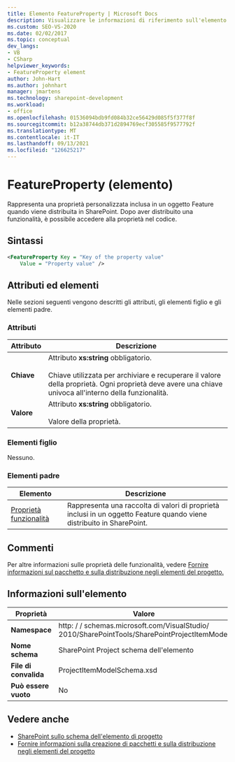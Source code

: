 ```yaml
---
title: Elemento FeatureProperty | Microsoft Docs
description: Visualizzare le informazioni di riferimento sull'elemento FeatureProperty, che è un elemento nello schema SharePoint dell'elemento di progetto.
ms.custom: SEO-VS-2020
ms.date: 02/02/2017
ms.topic: conceptual
dev_langs:
- VB
- CSharp
helpviewer_keywords:
- FeatureProperty element
author: John-Hart
ms.author: johnhart
manager: jmartens
ms.technology: sharepoint-development
ms.workload:
- office
ms.openlocfilehash: 01536094bdb9fd084b32ce56429d085f5f377f8f
ms.sourcegitcommit: b12a38744db371d2894769ecf305585f9577792f
ms.translationtype: MT
ms.contentlocale: it-IT
ms.lasthandoff: 09/13/2021
ms.locfileid: "126625217"
---
```

# <a name="featureproperty-element"></a>FeatureProperty (elemento)
  Rappresenta una proprietà personalizzata inclusa in un oggetto Feature quando viene distribuita in SharePoint. Dopo aver distribuito una funzionalità, è possibile accedere alla proprietà nel codice.

## <a name="syntax"></a>Sintassi

```xml
<FeatureProperty Key = "Key of the property value"
    Value = "Property value" />
```

## <a name="attributes-and-elements"></a>Attributi ed elementi
 Nelle sezioni seguenti vengono descritti gli attributi, gli elementi figlio e gli elementi padre.

### <a name="attributes"></a>Attributi

|Attributo|Descrizione|
|---------------|-----------------|
|**Chiave**|Attributo **xs:string** obbligatorio.<br /><br /> Chiave utilizzata per archiviare e recuperare il valore della proprietà. Ogni proprietà deve avere una chiave univoca all'interno della funzionalità.|
|**Valore**|Attributo **xs:string** obbligatorio.<br /><br /> Valore della proprietà.|

### <a name="child-elements"></a>Elementi figlio
 Nessuno.

### <a name="parent-elements"></a>Elementi padre

|Elemento|Descrizione|
|-------------|-----------------|
|[Proprietà funzionalità](../sharepoint/featureproperties-element.md)|Rappresenta una raccolta di valori di proprietà inclusi in un oggetto Feature quando viene distribuito in SharePoint.|

## <a name="remarks"></a>Commenti
 Per altre informazioni sulle proprietà delle funzionalità, vedere [Fornire informazioni sul pacchetto e sulla distribuzione negli elementi del progetto.](../sharepoint/providing-packaging-and-deployment-information-in-project-items.md)

## <a name="element-information"></a>Informazioni sull'elemento

|Proprietà|Valore|
|-|-|
|**Namespace**|http: \/ \/ schemas.microsoft.com/VisualStudio/<br>2010/SharePointTools/SharePointProjectItemModel|
|**Nome schema**|SharePoint Project schema dell'elemento|
|**File di convalida**|ProjectItemModelSchema.xsd|
|**Può essere vuoto**|No|

## <a name="see-also"></a>Vedere anche
- [SharePoint sullo schema dell'elemento di progetto](../sharepoint/sharepoint-project-item-schema-reference.md)
- [Fornire informazioni sulla creazione di pacchetti e sulla distribuzione negli elementi del progetto](../sharepoint/providing-packaging-and-deployment-information-in-project-items.md)
